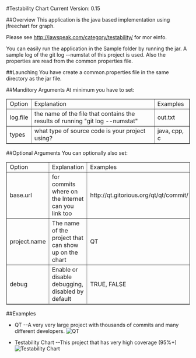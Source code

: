 #Testability Chart
Current Version: 0.15

##Overview
This application is the java based implementation using jfreechart for graph.

Please see http://jawspeak.com/category/testability/ for mor einfo.

You can easily run the application in the Sample folder by running the jar. A sample log of the git log --numstat of this project is used. Also the properties are read from the common properties file.

##Launching
You have create a common.properties file in the same directory as the jar file. 

##Manditory Arguments
At minimum you have to set:
<table border="1">
<tr><td>Option</td><td>Explanation</td><td>Examples</td></tr>
<tr><td>log.file</td><td>the name of the file that contains the results of running "git log --numstat"</td><td>out.txt</td></tr>
<tr><td>types</td><td>what type of source code is your project using?</td><td>java, cpp, c</td></tr>
</table>

##Optional Arguments
You can optionally also set:
<table border="1">
<tr><td>Option</td><td>Explanation</td><td>Examples</td></tr>
<tr><td>base.url</td><td>for commits where on the Internet can you link too</td><td>http://qt.gitorious.org/qt/qt/commit/</td></tr>
<tr><td>project.name</td><td>The name of the project that can show up on the chart</td><td>QT</td></tr>
<tr><td>debug</td><td>Enable or disable debugging, disabled by default</td><td>TRUE, FALSE</td></tr>
</table>

##Examples
- QT
--A very very large project with thousands of commits and many different developers.
![QT](https://raw.github.com/mike011/TestabilityChart/master/samples/qt/qt.png)

- Testability Chart
--This project that has very high coverage (95%+)
![Testability Chart](https://raw.github.com/mike011/TestabilityChart/master/samples/TestabilityChart/TestabilityChart.png)
